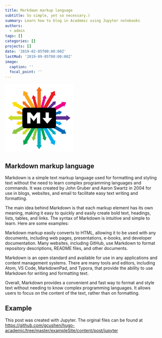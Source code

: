 ```yaml
---
title: Markdown markup language
subtitle: So simple, yet so necessary.)
summary: Learn how to blog in Academic using Jupyter notebooks
authors:
  - admin
tags: []
categories: []
projects: []
date: '2019-02-05T00:00:00Z'
lastMod: '2019-09-05T00:00:00Z'
image:
  caption: ''
  focal_point: ''
---
```




![png](./index_1_0.png)


## Markdown markup language

Markdown is a simple text markup language used for formatting and styling text without the need to learn complex programming languages and commands. It was created by John Gruber and Aaron Swartz in 2004 for use in blogs, websites, and email to facilitate easy text writing and formatting.

The main idea behind Markdown is that each markup element has its own meaning, making it easy to quickly and easily create bold text, headings, lists, tables, and links. The syntax of Markdown is intuitive and simple to learn. Here are some examples:

Markdown markup easily converts to HTML, allowing it to be used with any documents, including web pages, presentations, e-books, and developer documentation. Many websites, including GitHub, use Markdown to format repository descriptions, README files, and other documents.

Markdown is an open standard and available for use in any applications and content management systems. There are many tools and editors, including Atom, VS Code, MarkdownPad, and Typora, that provide the ability to use Markdown for writing and formatting text.

Overall, Markdown provides a convenient and fast way to format and style text without needing to know complex programming languages. It allows users to focus on the content of the text, rather than on formatting.

## Example

This post was created with Jupyter. The orginal files can be found at https://github.com/gcushen/hugo-academic/tree/master/exampleSite/content/post/jupyter
